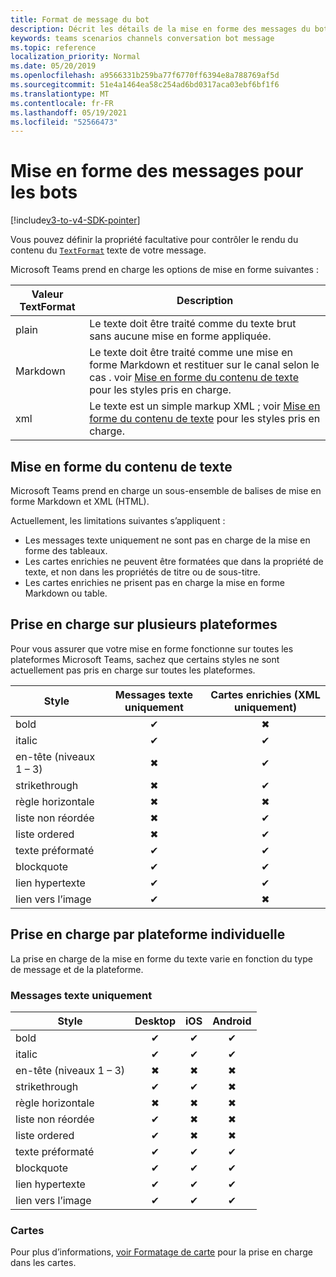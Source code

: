 ```yaml
---
title: Format de message du bot
description: Décrit les détails de la mise en forme des messages du bot
keywords: teams scenarios channels conversation bot message
ms.topic: reference
localization_priority: Normal
ms.date: 05/20/2019
ms.openlocfilehash: a9566331b259ba77f6770ff6394e8a788769af5d
ms.sourcegitcommit: 51e4a1464ea58c254ad6bd0317aca03ebf6bf1f6
ms.translationtype: MT
ms.contentlocale: fr-FR
ms.lasthandoff: 05/19/2021
ms.locfileid: "52566473"
---
```

# <a name="message-formatting-for-bots"></a>Mise en forme des messages pour les bots

[!include[v3-to-v4-SDK-pointer](~/includes/v3-to-v4-pointer-bots.md)]

Vous pouvez définir la propriété facultative pour contrôler le rendu du contenu du [`TextFormat`](/bot-framework/dotnet/bot-builder-dotnet-create-messages#customizing-a-message) texte de votre message.

Microsoft Teams prend en charge les options de mise en forme suivantes :

| Valeur TextFormat | Description |
| --- | --- |
| plain | Le texte doit être traité comme du texte brut sans aucune mise en forme appliquée. |
| Markdown | Le texte doit être traité comme une mise en forme Markdown et restituer sur le canal selon le cas . voir [Mise en forme du contenu de texte](#formatting-text-content) pour les styles pris en charge. |
| xml | Le texte est un simple markup XML ; voir [Mise en forme du contenu de texte](#formatting-text-content) pour les styles pris en charge. |

## <a name="formatting-text-content"></a>Mise en forme du contenu de texte

Microsoft Teams prend en charge un sous-ensemble de balises de mise en forme Markdown et XML (HTML).

Actuellement, les limitations suivantes s’appliquent :

* Les messages texte uniquement ne sont pas en charge de la mise en forme des tableaux.
* Les cartes enrichies ne peuvent être formatées que dans la propriété de texte, et non dans les propriétés de titre ou de sous-titre.
* Les cartes enrichies ne prisent pas en charge la mise en forme Markdown ou table.

## <a name="cross-platform-support"></a>Prise en charge sur plusieurs plateformes

Pour vous assurer que votre mise en forme fonctionne sur toutes les plateformes Microsoft Teams, sachez que certains styles ne sont actuellement pas pris en charge sur toutes les plateformes.

| Style                     | Messages texte uniquement | Cartes enrichies (XML uniquement) |
| ---                       | :---: | :---: |
| bold                      | ✔ | ✖ |
| italic                    | ✔ | ✔ |
| en-tête (niveaux 1 &ndash; 3) | ✖ | ✔ |
| strikethrough             | ✖ | ✔ |
| règle horizontale           | ✖ | ✖ |
| liste non réordée            | ✖ | ✔ |
| liste ordered              | ✖ | ✔ |
| texte préformaté         | ✔ | ✔ |
| blockquote                | ✔ | ✔ |
| lien hypertexte                 | ✔ | ✔ |
| lien vers l’image                | ✔ | ✖ |

## <a name="support-by-individual-platform"></a>Prise en charge par plateforme individuelle

La prise en charge de la mise en forme du texte varie en fonction du type de message et de la plateforme.

### <a name="text-only-messages"></a>Messages texte uniquement

| Style                     | Desktop | iOS | Android |
| ---                       | :---: | :---: | :---: |
| bold                      | ✔ | ✔ | ✔ |
| italic                    | ✔ | ✔ | ✔ |
| en-tête (niveaux 1 &ndash; 3) | ✖ | ✖ | ✖ |
| strikethrough             | ✔ | ✔ | ✖ |
| règle horizontale           | ✖ | ✖ | ✖ |
| liste non réordée            | ✔ | ✖ | ✖ |
| liste ordered              | ✔ | ✖ | ✖ |
| texte préformaté         | ✔ | ✔ | ✔ |
| blockquote                | ✔ | ✔ | ✔ |
| lien hypertexte                 | ✔ | ✔ | ✔ |
| lien vers l’image                | ✔ | ✔ | ✔ |

### <a name="cards"></a>Cartes

Pour plus d’informations, [voir Formatage de carte](~/task-modules-and-cards/cards/cards-format.md) pour la prise en charge dans les cartes.
